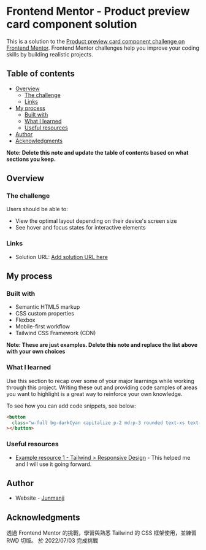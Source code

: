# Frontend Mentor - Product preview card component solution

This is a solution to the [Product preview card component challenge on Frontend Mentor](https://www.frontendmentor.io/challenges/product-preview-card-component-GO7UmttRfa). Frontend Mentor challenges help you improve your coding skills by building realistic projects.

## Table of contents

- [Overview](#overview)
  - [The challenge](#the-challenge)
  - [Links](#links)
- [My process](#my-process)
  - [Built with](#built-with)
  - [What I learned](#what-i-learned)
  - [Useful resources](#useful-resources)
- [Author](#author)
- [Acknowledgments](#acknowledgments)

**Note: Delete this note and update the table of contents based on what sections you keep.**

## Overview

### The challenge

Users should be able to:

- View the optimal layout depending on their device's screen size
- See hover and focus states for interactive elements

### Links

- Solution URL: [Add solution URL here](https://junmanji.github.io/FEchallenge/)

## My process

### Built with

- Semantic HTML5 markup
- CSS custom properties
- Flexbox
- Mobile-first workflow
- Tailwind CSS Framework (CDN)

**Note: These are just examples. Delete this note and replace the list above with your own choices**

### What I learned

Use this section to recap over some of your major learnings while working through this project. Writing these out and providing code samples of areas you want to highlight is a great way to reinforce your own knowledge.

To see how you can add code snippets, see below:

```html
<button
  class="w-full bg-darkCyan capitalize p-2 md:p-3 rounded text-xs text-white font-medium flex flex-row justify-center items-center hover:bg-emerald-600 active:bg-emerald-800 transition-all focus:ring"
></button>
```

### Useful resources

- [Example resource 1 - Tailwind > Responsive Design](https://tailwindcss.com/docs/responsive-design) - This helped me and I will use it going forward.

## Author

- Website - [Junmanji](https://medium.com/@jumang)

## Acknowledgments

透過 Frontend Mentor 的挑戰，學習與熟悉 Tailwind 的 CSS 框架使用，並練習 RWD 切版。
於 2022/07/03 完成挑戰
